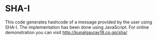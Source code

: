 SHA-I
=====

This code generates hashcode of a message provided by the user using SHA-I. The implementation has been done using JavaScript. For online demonstration you can visit http://kunalgaurav18.co.gp/sha/
